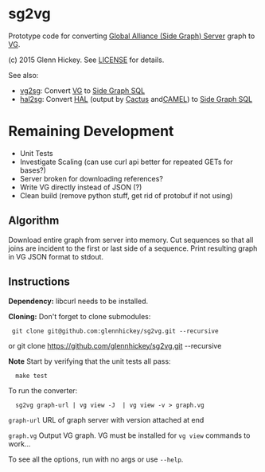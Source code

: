 # sg2vg
Prototype code for converting [Global Alliance (Side Graph) Server](https://github.com/ga4gh/schemas/wiki/Human-Genome-Variation-Reference-(HGVR)-Pilot-Project#graph-format) graph to [VG](https://github.com/ekg/vg).

(c) 2015 Glenn Hickey. See [LICENSE](https://github.com/glennhickey/hal2sg/blob/development/LICENSE) for details.

See also:
* [vg2sg](https://github.com/glennhickey/vg2sg): Convert  [VG](https://github.com/ekg/vg) to  [Side Graph SQL](https://github.com/ga4gh/schemas/wiki/Human-Genome-Variation-Reference-(HGVR)-Pilot-Project#graph-format)
* [hal2sg](https://github.com/glennhickey/hal2sg): Convert  [HAL](https://github.com/glennhickey/hal) (output by [Cactus](https://github.com/glennhickey/progressiveCactus) and[CAMEL](https://github.com/adamnovak/sequence-graphs)) to [Side Graph SQL](https://github.com/ga4gh/schemas/wiki/Human-Genome-Variation-Reference-(HGVR)-Pilot-Project#graph-format)

# Remaining Development 

* Unit Tests
* Investigate Scaling (can use curl api better for repeated GETs for bases?)
* Server broken for downloading references?
* Write VG directly instead of JSON (?)
* Clean build (remove python stuff, get rid of protobuf if not using)

## Algorithm

Download entire graph from server into memory.  Cut sequences so that all joins are incident to the first or last side of a sequence.  Print resulting graph in VG JSON format to stdout. 

## Instructions

**Dependency:** libcurl needs to be installed.

**Cloning:** Don't forget to clone submodules:

     git clone git@github.com:glennhickey/sg2vg.git --recursive
or
     git clone https://github.com/glennhickey/sg2vg.git --recursive

**Note** Start by verifying that the unit tests all pass:

	  make test

To run the converter:

	  sg2vg graph-url | vg view -J  | vg view -v > graph.vg

`graph-url` URL of graph server with version attached at end

`graph.vg` Output VG graph.  VG must be installed for `vg view` commands to work...

To see all the options, run with no args or use `--help`.

